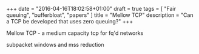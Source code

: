 +++
date = "2016-04-16T18:02:58+01:00"
draft = true
tags = [ "Fair queuing", "bufferbloat", "papers" ]
title = "Mellow TCP"
description = "Can a TCP be developed that uses zero queuing?"
+++

Mellow TCP - a medium capacity tcp for fq'd networks

subpacket windows and mss reduction

